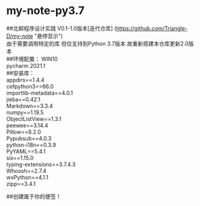 # my-note-py3.7
##北邮程序设计实践
V0.1-1.0版本[迭代仓库] (https://github.com/Triangle-D/my-note "悬停显示")<br>
由于需要调用特定的库 但仅支持到Python 3.7版本 故重新搭建本仓库更新2.0版本<br>
##环境配置：
  WIN10<br>
  pycharm 2021.1<br>
##安装库：<br>
  appdirs==1.4.4<br>
  cefpython3==66.0<br>
  importlib-metadata==4.0.1<br>
  jieba==0.42.1<br>
  Markdown==3.3.4<br>
  numpy==1.19.5<br>
  ObjectListView==1.3.1<br>
  peewee==3.14.4<br>
  Pillow==8.2.0<br>
  Pypubsub==4.0.3<br>
  python-i18n==0.3.9<br>
  PyYAML==5.4.1<br>
  six==1.15.0<br>
  typing-extensions==3.7.4.3<br>
  Whoosh==2.7.4<br>
  wxPython==4.1.1<br>
  zipp==3.4.1<br>


##创建属于你的便签！
